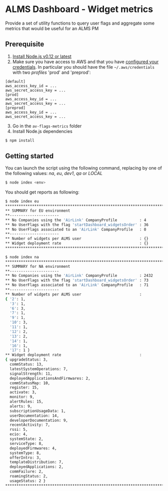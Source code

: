 ALMS Dashboard - Widget metrics
===============================

Provide a set of utility functions to query user flags and aggregate some metrics that would be useful for an ALMS PM

Prerequisite
------------

1. [Install Node.js v0.12 or latest](https://github.com/joyent/node/wiki/Installing-Node.js-via-package-manager)
2. Make sure you have access to AWS and that you have [configured your credentials](http://docs.aws.amazon.com/AWSJavaScriptSDK/guide/node-configuring.html). In particular you should have the file `~/.aws/credentials` with two _profiles_ 'prod' and 'preprod':
```
[default]
aws_access_key_id = ...
aws_secret_access_key = ...
[prod]
aws_access_key_id = ...
aws_secret_access_key = ...
[preprod]
aws_access_key_id = ...
aws_secret_access_key = ...
```
3. Go in the `av-flags-metrics` folder
4. Install Node.js dependencies
```sh
$ npm install
```

Getting started
---------------

You can launch the script using the following command, replacing <env> by one of the following values: _na_, _eu_, _dev1_, _qa_ or _LOCAL_
```sh
$ node index <env>
```

You should get reports as following:
```sh
$ node index eu
************************************************************************
** SUMMARY for EU environment
**----------------------
** No Companies using the 'AirLink' CompanyProfile          : 4
** No UserFlags with the flag 'startDashboard_widgetsOrder' : 36
** No UserFlags associated to an 'AirLink' CompanyProfile   : 0
**----------------------
** Number of widgets per ALMS user                          : {}
** Widget deployment rate                                   : {}
************************************************************************

$ node index na
************************************************************************
** SUMMARY for NA environment
**----------------------
** No Companies using the 'AirLink' CompanyProfile          : 2432
** No UserFlags with the flag 'startDashboard_widgetsOrder' : 73
** No UserFlags associated to an 'AirLink' CompanyProfile   : 71
**----------------------
** Number of widgets per ALMS user                          :
{ '2': 1,
  '3': 1,
  '6': 3,
  '7': 1,
  '9': 1,
  '10': 3,
  '11': 1,
  '12': 2,
  '13': 2,
  '14': 1,
  '16': 1,
  '17': 1 }
** Widget deployment rate                                   :
{ upgradeStatus: 3,
  commStatus: 13,
  latestSystemOperations: 7,
  signalStrength: 11,
  deployedApplicationsAndFirmwares: 2,
  commStatusMap: 10,
  register: 15,
  activate: 3,
  monitor: 9,
  alertRules: 15,
  alerts: 9,
  subscriptionUsageData: 1,
  userDocumentation: 14,
  developerDocumentation: 9,
  recentActivity: 7,
  rssi: 5,
  ecio: 4,
  systemState: 2,
  serviceType: 8,
  deployedFirmwares: 4,
  systemType: 8,
  offerIntro: 3,
  templateDistribution: 7,
  deployedApplications: 2,
  commFailure: 2,
  roamingStatus: 2,
  usageStatus: 2 }
************************************************************************
```
